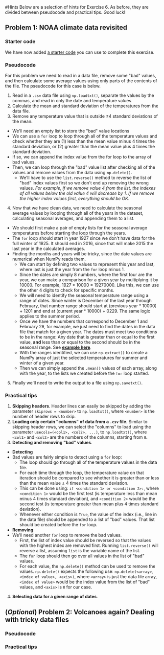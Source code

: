 #Hints
Below are a selection of hints for Exercise 6.
As before, they are divided between pseudocode and practical tips.
Good luck!

## Problem 1: NOAA climate data revisited
### Starter code
We have now added [a starter code](calculate_seasonal_temps.py) you can use to complete this exercise.

### Pseudocode
For this problem we need to read in a data file, remove some "bad" values, and then calculate some average values using only parts of the contents of the file. The pseudocode for this case is below.

1. Read in a `.csv` data file using `np.loadtxt()`, separate the values by the commas, and read in only the date and temperature values.
2. Calculate the mean and standard deviation of the temperatures from the data file.
3. Remove any temperature value that is outside ±4 standard deviations of the mean.
  - We'll need an empty list to store the "bad" value locations
  - We can use a `for` loop to loop through all of the temperature values and check whether they are (1) less than the mean value minus 4 times the standard deviation, or (2) greater than the mean value plus 4 times the standard deviation.
  - If so, we can append the index value from the for loop to the array of bad values.
  - Then, we can loop through the "bad" value list after checking all of the values and remove values from the data using `np.delete()`.
    - We'll have to use the `list.reverse()` method to reverse the list of "bad" index values first so we don't end up removing the wrong values.
    *For example, if we remove value 4 from the list, the indexes of all values below the old value 4 will decrease by 1. If we remove the higher index values first, everything should be OK*.
4. Now that we have clean data, we need to calculate the seasonal average values by looping through all of the years in the dataset, calculating seasonal averages, and appending them to a list.
  - We should first make a pair of empty lists for the seasonal average temperatures before starting the loop through the years.
  - The `for` loop should start in year 1927 since we don't have data for the full winter of 1925. It should end in 2016, since that will make 2015 the last year in the calculated averages.
  - Finding the months and years will be tricky, since the date values are numerical when NumPy reads them.
    - We can start by defining two values to represent this year and last, where last is just the year from the `for` loop minus 1.
    - Since the dates are simply 8 numbers, where the first four are the year, we can make a comparison for a given year by multiplying it by 10000.
    For example, 1927 * 10000 = 19270000.
    Like this, we can use the other 4 digits to check for specific months.
    - We will need to identify the seasonal temperature range using a range of dates.
    Since winter is December of the last year through February, that number range should start at (previous year * 10000) + 1201 and end at (current year * 10000) + 0229.
    The same logic applies to the summer period.
    - Once we have the numbers that correspond to December 1 and February 29, for example, we just need to find the dates in the data file that match for a given year.
    The dates must meet two conditions to be in the range: Any date that is greater than or equal to the first value, **and** less than or equal to the second should be in the seasonal range. See **[example here](exercise6_hint_time_selection.py)**. 
    - With the ranges identified, we can use `np.extract()` to create a NumPy array of just the selected temperatures for summer and winter of a given year.
    - Then we can simply append the `.mean()` values of each array, along with the year, to the lists we created before the `for` loop started.
5. Finally we'll need to write the output to a file using `np.savetxt()`.

### Practical tips
1. **Skipping headers**.
Header lines can easily be skipped by adding the parameter `skiprows = <number>` to `np.loadtxt()`, where `<number>` is the number of header rows to skip.
2. **Loading only certain "columns" of data from a `.csv` file**.
Similar to skipping header rows, we can select the "columns" to load using the parameter `usecols=(<col1>, <col2>, ...)`, to `np.loadtxt()`, where `<col1>` and `<col2>` are the numbers of the columns, starting from `0`.
3. **Detecting and removing "bad" values**.
  - **Detecting**
  - Bad values are fairly simple to detect using a `for` loop:
    - The loop should go through all of the temperature values in the data file.
    - For each time through the loop, the temperature value on that iteration should be compared to see whether it is greater than or less than the mean value ± 4 times the standard deviation.
    - This can be done using: `if <condition 1> or <condition 2>:`, where `<condition 1>` would be the first test (is temperature less than mean minus 4 times standard deviation), and `<condition 2>` would be the second test (is temperature greater than mean plus 4 times standard deviation).
    - Whenever either condition is `True`, the value of the index (i.e., line in the data file) should be appended to a list of "bad" values.
    That list should be created before the `for` loop.
  - **Removing**
  - We'll need another `for` loop to remove the bad values.
    - First, the list of index value should be reversed so that the values with the highest index are removed first.
    Running `list.reverse()` will reverse a list, assuming `list` is the variable name of the list.
    - The `for` loop should then go over all values in the list of "bad" values.
    - For each value, the `np.delete()` method can be used to remove the values.
    `np.delete()` expects the following use: `np.delete(<array>, <index of value>, <axis>)`, where `<array>` is just the data file array, `<index of value>` would be the index value from the list of "bad" values, and `<axis>` is `0` for our case.
4. **Selecting data for a given range of dates**.

## (*Optional*) Problem 2: Volcanoes again? Dealing with tricky data files
### Pseudocode

### Practical tips
